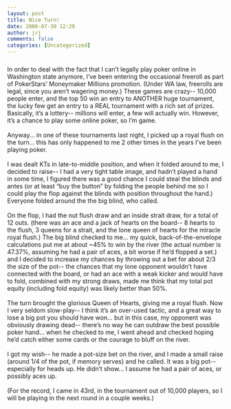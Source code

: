 ```yaml
---
layout: post
title: Nice Turn!
date: 2006-07-30 12:29
author: jrj
comments: false
categories: [Uncategorized]
---
```

<a href="http://bp0.blogger.com/_9-Ni-tlkxc4/R0SVQOPSssI/AAAAAAAAABU/Q0WwJY8lacg/s1600-h/shapeimage_1-5.jpg"><img style="margin:0px auto 10px;text-align:center;cursor:pointer;cursor:hand" src="http://bp0.blogger.com/_9-Ni-tlkxc4/R0SVQOPSssI/AAAAAAAAABU/Q0WwJY8lacg/s320/shapeimage_1-5.jpg" border="0" alt="" /></a><br />In order to deal with the fact that I can’t legally play poker online in Washington state anymore, I’ve been entering the occasional freeroll as part of PokerStars’ Moneymaker Millions promotion. (Under WA law, freerolls are legal, since you aren’t wagering money.) These games are crazy-- 10,000 people enter, and the top 50 win an entry to ANOTHER huge tournament, the lucky few get an entry to a REAL tournament with a rich set of prizes. Basically, it’s a lottery-- millions will enter, a few will actually win. However, it’s a chance to play some online poker, so I’m game.<br /><br />Anyway... in one of these tournaments last night, I picked up a royal flush on the turn... this has only happened to me 2 other times in the years I’ve been playing poker.<br /><br />I was dealt KTs in late-to-middle position, and when it folded around to me, I decided to raise-- I had a very tight table image, and hadn’t played a hand in some time, I figured there was a good chance I could steal the blinds and antes (or at least “buy the button” by folding the people behind me so I could play the flop against the blinds with position throughout the hand.) Everyone folded around the the big blind, who called.<br /><br />On the flop, I had the nut flush draw and an inside strait draw, for a total of 12 outs. (there was an ace and a jack of hearts on the board-- 8 hearts to the flush, 3 queens for a strait, and the lone queen of hearts for the miracle royal flush.) The big blind checked to me... my quick, back-of-the-envelope calculations put me at about ~45% to win by the river (the actual number is 47.37%, assuming he had a pair of aces, a bit worse if he’d flopped a set.) and I decided to increase my chances by throwing out a bet for about 2/3 the size of the pot-- the chances that my lone opponent wouldn’t have connected with the board, or had an ace with a weak kicker and would have to fold, combined with my strong draws, made me think that my total pot equity (including fold equity) was likely better than 50%.<br /><br />The turn brought the glorious Queen of Hearts, giving me a royal flush. Now I very seldom slow-play-- I think it’s an over-used tactic, and a great way to lose a big pot you should have won... but in this case, my opponent was obviously drawing dead-- there’s no way he can outdraw the best possible poker hand... when he checked to me, I went ahead and checked hoping he’d catch either some cards or the courage to bluff on the river.<br /><br />I got my wish-- he made a pot-size bet on the river, and I made a small raise (around 1/4 of the pot, if memory serves) and he called. It was a big pot-- especially for heads up. He didn’t show... I assume he had a pair of aces, or possibly aces up.<br /><br />(For the record, I came in 43rd, in the tournament out of 10,000 players, so I will be playing in the next round in a couple weeks.)
